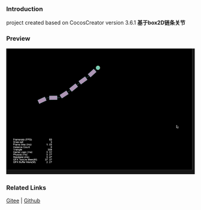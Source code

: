 ### Introduction

project created based on CocosCreator version 3.6.1 **基于box2D链条关节** 

### Preview
![image](../../../gif/202211/2022110314.gif)

### Related Links
[Gitee](https://gitee.com/mirrors_cocos-creator/cocos-example-physics/tree/v3.x/2d/box2d/assets/cases/example/joints) | [Github](https://github.com/cocos/cocos-example-physics/tree/v3.x/2d/box2d/assets/cases/example/joints)